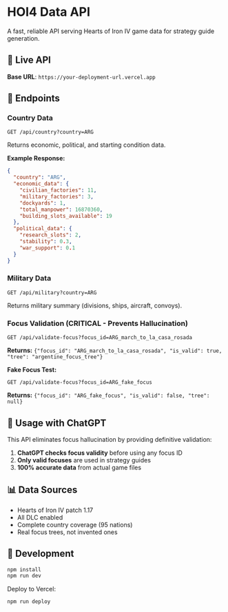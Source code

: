 # HOI4 Data API

A fast, reliable API serving Hearts of Iron IV game data for strategy guide generation.

## 🚀 Live API

**Base URL**: `https://your-deployment-url.vercel.app`

## 📡 Endpoints

### Country Data
```
GET /api/country?country=ARG
```
Returns economic, political, and starting condition data.

**Example Response:**
```json
{
  "country": "ARG",
  "economic_data": {
    "civilian_factories": 11,
    "military_factories": 3,
    "dockyards": 1,
    "total_manpower": 16870360,
    "building_slots_available": 19
  },
  "political_data": {
    "research_slots": 2,
    "stability": 0.3,
    "war_support": 0.1
  }
}
```

### Military Data
```
GET /api/military?country=ARG
```
Returns military summary (divisions, ships, aircraft, convoys).

### Focus Validation (CRITICAL - Prevents Hallucination)
```
GET /api/validate-focus?focus_id=ARG_march_to_la_casa_rosada
```
**Returns:** `{"focus_id": "ARG_march_to_la_casa_rosada", "is_valid": true, "tree": "argentine_focus_tree"}`

**Fake Focus Test:**
```
GET /api/validate-focus?focus_id=ARG_fake_focus
```
**Returns:** `{"focus_id": "ARG_fake_focus", "is_valid": false, "tree": null}`

## 🎯 Usage with ChatGPT

This API eliminates focus hallucination by providing definitive validation:

1. **ChatGPT checks focus validity** before using any focus ID
2. **Only valid focuses** are used in strategy guides  
3. **100% accurate data** from actual game files

## 📊 Data Sources

- Hearts of Iron IV patch 1.17
- All DLC enabled
- Complete country coverage (95 nations)
- Real focus trees, not invented ones

## 🔧 Development

```bash
npm install
npm run dev
```

Deploy to Vercel:
```bash
npm run deploy
```

